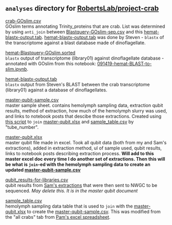## `analyses` directory for [RobertsLab/project-crab](https://github.com/RobertsLab/project-crab)

[crab-GOslim.csv](https://github.com/RobertsLab/project-crab/blob/master/analyses/crab-GOslim.csv)      
GOslim terms annotating Trinity_proteins that are crab. List was determined by using `anti_join` between [Blastquery-GOslim-sep.csv](https://github.com/fish546-2018/grace-Cbairdi-transcriptome/blob/master/analyses/Blastquery-GOslim-sep.csv) and this [hemat-blastx-output.tab](https://github.com/RobertsLab/project-crab/blob/master/analyses/hemat-blastx-output.tab). [hemat-blastx-output.tab](https://github.com/RobertsLab/project-crab/blob/master/analyses/hemat-blastx-output.tab) was done by Steven - `blastx` of the transcriptome against a blast database made of dinoflagellate. 

[hemat-Blastquery-GOslim.sorted](https://github.com/RobertsLab/project-crab/blob/master/analyses/hemat-Blastquery-GOslim.sorted)    
`blastx` output of transcriptome (library01) against dinoflagellate database - annotated with GOslim from this notebook: [091419-hemat-BLAST-to-slim.ipynb](https://github.com/RobertsLab/project-crab/blob/master/notebooks/091419-hemat-BLAST-to-slim.ipynb).

[hemat-blastx-output.tab](https://github.com/RobertsLab/project-crab/blob/master/analyses/hemat-blastx-output.tab)    
`blastx` output from Steven's BLAST between the crab transcriptome (library01) against a database of dinoflagellates. 

[master-qubit-sample.csv](https://github.com/RobertsLab/project-crab/blob/master/analyses/master-qubit-sample.csv)    
master sample sheet. contains hemolymph sampling data, extraction qubit results, method of extraction, how much of the hemolymph slurry was used, and links to notebook posts that descibe those extractions. Created using [this script](https://github.com/RobertsLab/project-crab/blob/master/scripts/081919-sample-qubit-master.Rmd) to `join` [master-qubit.xlsx](https://github.com/RobertsLab/project-crab/blob/master/analyses/master-qubit.xlsx) and [sample_table.csv](https://github.com/RobertsLab/project-crab/blob/master/analyses/sample_table.csv) by "tube_number". 

[master-qubit.xlsx](https://github.com/RobertsLab/project-crab/blob/master/analyses/master-qubit.xlsx)    
master qubit file made in excel. Took all qubit data (both from my and Sam's extractions), added in extraction method, ul of sample used, qubit results, links to notebook posts describing extraction process. **Will add to this master excel doc every time I do another set of extractions. Then this will be what is `join`-ed with the hemolymph sampling data to create an updated [master-qubit-sample.csv](https://github.com/RobertsLab/project-crab/blob/master/analyses/master-qubit-sample.csv)**

[qubit_results-for-libraries.csv](https://github.com/RobertsLab/project-crab/blob/master/analyses/qubit_results-for-libraries.csv)    
qubit results from [Sam's extractions](https://robertslab.github.io/sams-notebook/2019/04/30/RNA-Isolation-and-Quantification-C.bairdi-Hemolymph-Pellet-in-RNAlater.html) that were then sent to NWGC to be sequenced. _May delete this. It is in the master qubit document_

[sample_table.csv](https://github.com/RobertsLab/project-crab/blob/master/analyses/sample_table.csv)   
hemolymph sampling data table that is used to `join` with the [master-qubit.xlsx](https://github.com/RobertsLab/project-crab/blob/master/analyses/master-qubit.xlsx) to create the [master-qubit-sample.csv](https://github.com/RobertsLab/project-crab/blob/master/analyses/master-qubit-sample.csv). This was modified from the "all crabs" tab from [Pam's excel spreadsheet](https://github.com/RobertsLab/project-crab/blob/master/data/Excel-data-from-Pam/20180125-NPRB-crab-sample-data.xlsx). 


